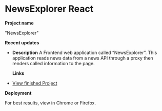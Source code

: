 # NewsExplorer React

**Project name**

"NewsExplorer"

**Recent updates**

- **Description**
  A Frontend web application called “NewsExplorer”. This application reads news data from a news API through a proxy then renders called information to the page.

  **Links**

- [View finished Project]()

**Deployment**

For best results, view in Chrome or Firefox.
